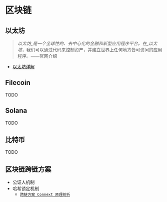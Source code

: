 # 区块链

## 以太坊

> _以太坊_是一个全球性的、去中心化的金融和新型应用程序平台。在_以太坊_，我们可以通过代码来控制资产，并建立世界上任何地方皆可访问的应用程序。——官网介绍

* [以太坊详解](yi-tai-fang-xiang-jie.md)

## Filecoin

TODO

## Solana

TODO

## 比特币

TODO



## 区块链跨链方案

* 公证人机制
* 哈希锁定机制
  * [`跨链方案 Connext 原理剖析`](cross-chain/connext.md)
